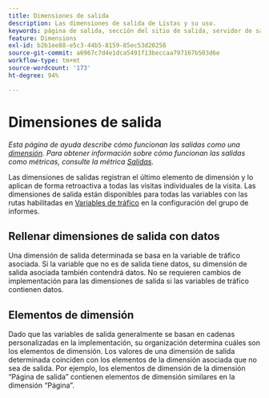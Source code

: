 ```yaml
---
title: Dimensiones de salida
description: Las dimensiones de salida de Listas y su uso.
keywords: página de salida, sección del sitio de salida, servidor de salida, conocimiento personalizado de salida
feature: Dimensions
exl-id: b2b1ee88-e5c3-44b5-8159-85ec53d20258
source-git-commit: a6967c7d4e1dca5491f13beccaa797167b503d6e
workflow-type: tm+mt
source-wordcount: '173'
ht-degree: 94%

---
```


# Dimensiones de salida

*Esta página de ayuda describe cómo funcionan las salidas como una [dimensión](overview.md). Para obtener información sobre cómo funcionan las salidas como métricas, consulte la métrica [Salidas](../metrics/exits.md).*

Las dimensiones de salidas registran el último elemento de dimensión y lo aplican de forma retroactiva a todas las visitas individuales de la visita. Las dimensiones de salida están disponibles para todas las variables con las rutas habilitadas en [Variables de tráfico](/help/admin/tools/manage-rs/edit-settings/c-traffic-variables/traffic-var.md) en la configuración del grupo de informes.

## Rellenar dimensiones de salida con datos

Una dimensión de salida determinada se basa en la variable de tráfico asociada. Si la variable que no es de salida tiene datos, su dimensión de salida asociada también contendrá datos. No se requieren cambios de implementación para las dimensiones de salida si las variables de tráfico contienen datos.

## Elementos de dimensión

Dado que las variables de salida generalmente se basan en cadenas personalizadas en la implementación, su organización determina cuáles son los elementos de dimensión. Los valores de una dimensión de salida determinada coinciden con los elementos de la dimensión asociada que no sea de salida. Por ejemplo, los elementos de dimensión de la dimensión “Página de salida” contienen elementos de dimensión similares en la dimensión “Página”.

